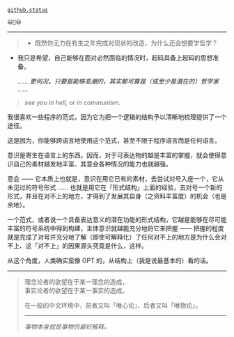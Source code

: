 [`github.status`](https://githubstatus.com/)

~~~~ postscript
😃🤔😄
~~~~

----



> - 既然你无力在有生之年完成对现状的改造，为什么还会想要学哲学？

- 我只是希望，自己能够在面对必然面临的情况时，起码具备上起码的思想准备。
  
  *…… 更何况，只要是能够高潮的，其实都可算是（或至少是潜在的）哲学家 ……*
  

> *see you in hell, or in communism.*

我很喜欢一些程序的范式，因为它为把一个逻辑的结构予以清晰地梳理提供了一个途径。

这是因为，你能够跨语言地使用这个范式，甚至不限于程序语言而是任何语言。

意识是寄生在语言上的东西。因而，对于可表达物的越是丰富的掌握，就会使得意识自己的素材越发地丰富、其意会各种情况的能力也就越强。

意会 —— 它本质上也就是，意识在用它已有的素材，去尝试对号入座一个，它从未见过的符号形式 …… 也就是用它在「形式结构」上面的经验，去对号一个新的形式，并且在对不上的地方，才得到了发展其自身（之资料丰富度）的机会（也是余地）。

一个范式，或者说一个具备表达意义的潜在功能的形式结构，它越是能够在尽可能丰富的符号系统中得到构建，主体意识就越能充分地将它来把握 —— 把握的程度就是完成了对号并充分地了解（即使可解释化）了任何对不上的地方是为什么会对不上、这「对不上」的因果源头究竟是什么，这样。

从这个角度，人类确实蛮像 GPT 的，从结构上（我是说最基本的）看的话。

------

> 理念论者的欲望在于某一理念的造成，  
> 事实论者的欲望在于某一事实的造成。
> 
> 在一般的中文环境中，前者又叫「唯心论」、后者又叫「唯物论」。
> 
> ------
> 
> *事物本身就是事物的最好解释。*
> 
